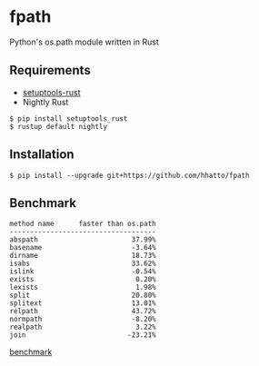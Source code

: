 # fpath
Python's os.path module written in Rust


## Requirements

* [setuptools-rust](https://github.com/PyO3/setuptools-rust)
* Nightly Rust

```
$ pip install setuptools_rust
$ rustup default nightly
```


## Installation

```
$ pip install --upgrade git+https://github.com/hhatto/fpath
```

## Benchmark

```
method name      faster than os.path
------------------------------------
abspath                       37.99%
basename                      -3.64%
dirname                       18.73%
isabs                         33.62%
islink                        -0.54%
exists                         0.20%
lexists                        1.98%
split                         20.80%
splitext                      13.01%
relpath                       43.72%
normpath                      -8.20%
realpath                       3.22%
join                         -23.21%
```
[benchmark](https://gist.github.com/hhatto/d6fd0c30def0c0632c7c9b0b4c2d7a79)
